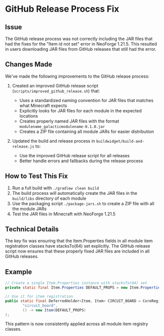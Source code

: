 # GitHub Release Process Fix

## Issue
The GitHub release process was not correctly including the JAR files that had the fixes for the "Item id not set" error in NeoForge 1.21.5. This resulted in users downloading JAR files from GitHub releases that still had the error.

## Changes Made
We've made the following improvements to the GitHub release process:

1. Created an improved GitHub release script (`scripts/improved_github_release.sh`) that:
   - Uses a standardized naming convention for JAR files that matches what Minecraft expects
   - Explicitly looks for JAR files for each module in the expected locations
   - Creates properly named JAR files with the format `modulename_galacticmodulename-0.1.0.jar`
   - Creates a ZIP file containing all module JARs for easier distribution

2. Updated the build and release process in `buildwidget/build-and-release.js` to:
   - Use the improved GitHub release script for all releases
   - Better handle errors and fallbacks during the release process

## How to Test This Fix
1. Run a full build with `./gradlew clean build`
2. The build process will automatically create the JAR files in the `build/libs` directory of each module
3. Use the packaging script `./package-jars.sh` to create a ZIP file with all the module JARs
4. Test the JAR files in Minecraft with NeoForge 1.21.5

## Technical Details
The key fix was ensuring that the Item.Properties fields in all module item registration classes have stacksTo(64) set explicitly. The GitHub release script now ensures that these properly fixed JAR files are included in all GitHub releases.

## Example
```java
// Create a single Item.Properties instance with stacksTo(64) set
private static final Item.Properties DEFAULT_PROPS = new Item.Properties().stacksTo(64);

// Use it for item registration
public static final DeferredHolder<Item, Item> CIRCUIT_BOARD = CoreRegistry.ITEMS.register(
        "circuit_board", 
        () -> new Item(DEFAULT_PROPS)
);
```

This pattern is now consistently applied across all module item registry classes.
